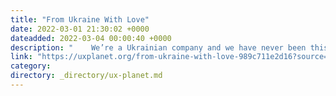```yaml
---
title: "From Ukraine With Love"
date: 2022-03-01 21:30:02 +0000
dateadded: 2022-03-04 00:00:40 +0000
description: "    We’re a Ukrainian company and we have never been this proud to say this.  Continue reading on UX Planet »  "
link: "https://uxplanet.org/from-ukraine-with-love-989c711e2d16?source=rss----819cc2aaeee0---4"
category:
directory: _directory/ux-planet.md
---
```

